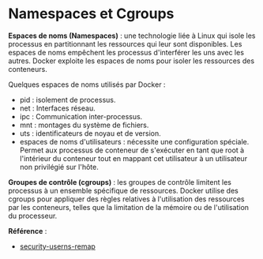 # Namespaces et Cgroups

**Espaces de noms (Namespaces)** : une technologie liée à Linux qui isole les processus en partitionnant les ressources qui leur sont disponibles. Les espaces de noms empêchent les processus d'interférer les uns avec les autres. Docker exploite les espaces de noms pour isoler les ressources des conteneurs.

Quelques espaces de noms utilisés par Docker :
- pid : isolement de processus.
- net : Interfaces réseau.
- ipc : Communication inter-processus.
- mnt : montages du système de fichiers.
- uts : identificateurs de noyau et de version.
- espaces de noms d'utilisateurs : nécessite une configuration spéciale. Permet aux processus de conteneur de s'exécuter en tant que root à l'intérieur du conteneur tout en mappant cet utilisateur à un utilisateur non privilégié sur l'hôte.

**Groupes de contrôle (cgroups)** : les groupes de contrôle limitent les processus à un ensemble spécifique de ressources. Docker utilise des cgroups pour appliquer des règles relatives à l'utilisation des ressources par les conteneurs, telles que la limitation de la mémoire ou de l'utilisation du processeur.

**Référence** :
- [security-userns-remap](https://docs.docker.com/engine/security/userns-remap/)